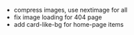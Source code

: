 - compress images, use nextimage for all
- fix image loading for 404 page
- add card-like-bg for home-page items
